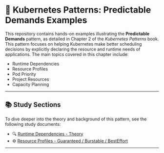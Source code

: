 # 📌 Kubernetes Patterns: Predictable Demands Examples

This repository contains hands-on examples illustrating the **Predictable Demands** pattern, as detailed in Chapter 2 of the *Kubernetes Patterns* book. This pattern focuses on helping Kubernetes make better scheduling decisions by explicitly declaring the resource and runtime needs of applications. The main topics covered in this chapter include:

- Runtime Dependencies
- Resource Profiles
- Pod Priority
- Project Resources
- Capacity Planning

---

## 📚 Study Sections

To dive deeper into the theory and background of this pattern, see the following study documents:

- 🔍 [Runtime Dependencies - Theory](./docs/01-Runtime-Dependencies.md)
- ⚙️ [Resource Profiles - Guaranteed / Burstable / BestEffort](./docs/02-Resource-Profiles.md)

---